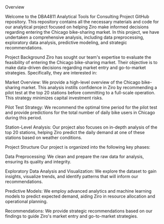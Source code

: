 Overview


Welcome to the DBA4811 Analytical Tools for Consulting Project GitHub repository. This repository contains all the necessary materials and code for our analytical project focused on helping Ziro make informed decisions regarding entering the Chicago bike-sharing market. In this project, we have undertaken a comprehensive analysis, including data preprocessing, exploratory data analysis, predictive modeling, and strategic recommendations.


Project Background
Ziro has sought our team's expertise to evaluate the feasibility of entering the Chicago bike-sharing market. Their objective is to make data-driven decisions regarding market entry and go-to-market strategies. Specifically, they are interested in:

Market Overview: We provide a high-level overview of the Chicago bike-sharing market. This analysis instills confidence in Ziro by recommending a pilot test at the top 20 stations before committing to a full-scale operation. This strategy minimizes capital investment risks.

Pilot Test Strategy: We recommend the optimal time period for the pilot test and provide predictions for the total number of daily bike users in Chicago during this period.

Station-Level Analysis: Our project also focuses on in-depth analysis of the top 20 stations, helping Ziro predict the daily demand at one of these stations based on weather conditions.


Project Structure
Our project is organized into the following key phases:

Data Preprocessing: We clean and prepare the raw data for analysis, ensuring its quality and integrity.

Exploratory Data Analysis and Visualization: We explore the dataset to gain insights, visualize trends, and identify patterns that will inform our recommendations.

Predictive Models: We employ advanced analytics and machine learning models to predict expected demand, aiding Ziro in resource allocation and operational planning.


Recommendations: We provide strategic recommendations based on our findings to guide Ziro's market entry and go-to-market strategies.
